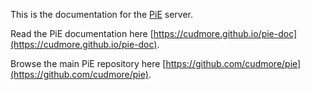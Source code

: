 This is the documentation for the [PiE](https://github.com/cudmore/pie) server.

Read the PiE documentation here [https://cudmore.github.io/pie-doc](https://cudmore.github.io/pie-doc).

Browse the main PiE repository here [https://github.com/cudmore/pie](https://github.com/cudmore/pie).
